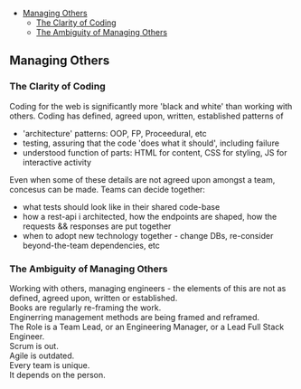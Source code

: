 - [Managing Others](#managing-others)
  - [The Clarity of Coding](#the-clarity-of-coding)
  - [The Ambiguity of Managing Others](#the-ambiguity-of-managing-others)

## Managing Others

### The Clarity of Coding

Coding for the web is significantly more 'black and white' than working with others. Coding has defined, agreed upon, written, established patterns of

- 'architecture' patterns: OOP, FP, Proceedural, etc
- testing, assuring that the code 'does what it should', including failure
- understood function of parts: HTML for content, CSS for styling, JS for interactive activity

Even when some of these details are not agreed upon amongst a team, concesus can be made. Teams can decide together:

- what tests should look like in their shared code-base
- how a rest-api i architected, how the endpoints are shaped, how the requests && responses are put together
- when to adopt new technology together - change DBs, re-consider beyond-the-team dependencies, etc

### The Ambiguity of Managing Others

Working with others, managing engineers - the elements of this are not as defined, agreed upon, written or established.  
Books are regularly re-framing the work.  
Enginerring management methods are being framed and reframed.  
The Role is a Team Lead, or an Engineering Manager, or a Lead Full Stack Engineer.  
Scrum is out.  
Agile is outdated.  
Every team is unique.  
It depends on the person.
